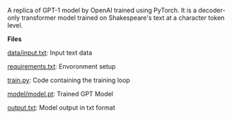 A replica of GPT-1 model by OpenAI trained using PyTorch. It is a decoder-only transformer model trained on Shakespeare's text at a character token level.

**Files**

[data/input.txt](input.txt): Input text data 

[requirements.txt](requirements.txt): Envoronment setup

[train.py](train.py): Code containing the training loop

[model/model.pt](model.pt): Trained GPT Model 

[output.txt](output.txt): Model output in txt format

